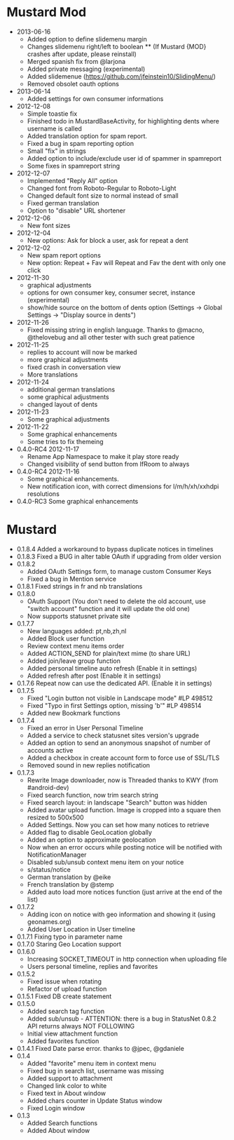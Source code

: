 # Mustard Mod #
- 2013-06-16
	* Added option to define slidemenu margin
	* Changes slidemenu right/left to boolean
	** (If Mustard {MOD} crashes after update, please reinstall)
	* Merged spanish fix from @larjona
	* Added private messaging (experimental)
	* Added slidemenue (https://github.com/jfeinstein10/SlidingMenu/)
	* Removed obsolet oauth options
- 2013-06-14
	* Added settings for own consumer informations
- 2012-12-08
	* Simple toastie fix
	* Finished todo in MustardBaseActivity, for highlighting dents where username is called
	* Added translation option for spam report.
	* Fixed a bug in spam reporting option
	* Small "fix" in strings
	* Added option to include/exclude user id of spammer in spamreport
	* Some fixes in spamreport string
- 2012-12-07
	* Implemented "Reply All" option
	* Changed font from Roboto-Regular to Roboto-Light
	* Changed default font size to normal instead of small
	* Fixed german translation
	* Option to "disable" URL shortener
- 2012-12-06
	* New font sizes
- 2012-12-04
	* New options: Ask for block a user, ask for repeat a dent
- 2012-12-02
	* New spam report options
	* New option: Repeat + Fav will Repeat and Fav the dent with only one click
- 2012-11-30
	* graphical adjustments
	* options for own consumer key, consumer secret, instance (experimental)
	* show/hide source on the bottom of dents option 
	  (Settings -> Global Settings -> "Display source in dents")
- 2012-11-26
	* Fixed missing string in english language. Thanks to @macno, 
	  @thelovebug and all other tester with such great patience
- 2012-11-25
	* replies to account will now be marked
	* more graphical adjustments
	* fixed crash in conversation view
	* More translations
- 2012-11-24
	* additional german translations
	* some graphical adjustments
	* changed layout of dents
- 2012-11-23
	* Some graphical adjustments
- 2012-11-22
	* Some graphical enhancements
	* Some tries to fix themeing
- 0.4.0-RC4 2012-11-17
	* Rename App Namespace to make it play store ready
	* Changed visibility of send button from IfRoom to always
- 0.4.0-RC4 2012-11-16
	* Some graphical enhancements. 
	* New notification icon, with correct dimensions for l/m/h/xh/xxhdpi resolutions
- 0.4.0-RC3 Some graphical enhancements


# Mustard #

 * 0.1.8.4 Added a workaround to bypass duplicate notices in timelines
 * 0.1.8.3 Fixed a BUG in alter table OAuth if upgrading from older version
 * 0.1.8.2
   * Added OAuth Settings form, to manage custom Consumer Keys
   * Fixed a bug in Mention service
 * 0.1.8.1 Fixed strings in fr and nb translations
 * 0.1.8.0
   * OAuth Support
       (You don't need to delete the old account, use "switch account" function and it will update the old one)
   * Now supports statusnet private site
 * 0.1.7.7
    * New languages added: pt,nb,zh,nl
    * Added Block user function
    * Review context menu items order
    * Added ACTION_SEND for plain/text mime (to share URL)
    * Added join/leave group function
    * Added personal timeline auto refresh (Enable it in settings)
    * Added refresh after post (Enable it in settings)
 * 0.1.7.6 Repeat now can use the dedicated API. (Enable it in settings)
 * 0.1.7.5
    * Fixed "Login button not visible in Landscape mode" #LP 498512
    * Fixed "Typo in first Settings option, missing 'b'" #LP 498514
    * Added new Bookmark functions
 * 0.1.7.4
    * Fixed an error in User Personal Timeline
    * Added a service to check statusnet sites version's upgrade 
    * Added an option to send an anonymous snapshot of number of accounts active
    * Added a checkbox in create account form to force use of SSL/TLS
    * Removed sound in new replies notification
 * 0.1.7.3
    * Rewrite Image downloader, now is Threaded thanks to KWY (from #android-dev)
    * Fixed search function, now trim search string
    * Fixed search layout: in landscape "Search" button was hidden
    * Added avatar upload function. Image is cropped into a square then resized to 500x500
    * Added Settings. Now you can set how many notices to retrieve
    * Added flag to disable GeoLocation globally
    * Added an option to approximate geolocation 
    * Now when an error occurs while posting notice will be notified with NotificationManager
    * Disabled sub/unsub context menu item on your notice
    * s/status/notice
    * German translation by @eike
    * French translation by @stemp
    * Added auto load more notices function (just arrive at the end of the list)
 * 0.1.7.2
    * Adding icon on notice with geo information and showing it (using geonames.org)
    * Added User Location in User timeline
 * 0.1.7.1 Fixing typo in parameter name
 * 0.1.7.0 Staring Geo Location support
 * 0.1.6.0
    * Increasing SOCKET_TIMEOUT in http connection when uploading file
    * Users personal timeline, replies and favorites 
 * 0.1.5.2
    * Fixed issue when rotating
    * Refactor of upload function 
 * 0.1.5.1 Fixed DB create statement
 * 0.1.5.0
    * Added search tag function
    * Added sub/unsub - ATTENTION: there is a bug in StatusNet 0.8.2 API returns always NOT FOLLOWING 
    * Initial view attachment function
    * Added favorites function
 * 0.1.4.1 Fixed Date parse error. thanks to @jpec, @gdaniele
 * 0.1.4
	* Added "favorite" menu item in context menu
	* Fixed bug in search list, username was missing
	* Added support to attachment
	* Changed link color to white
	* Fixed text in About window
	* Added chars counter in Update Status window
	* Fixed Login window
 * 0.1.3
	* Added Search functions
	* Added About window
